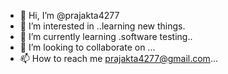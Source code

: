 - 👋 Hi, I’m @prajakta4277
- 👀 I’m interested in ..learning new things.
- 🌱 I’m currently learning .software testing..
- 💞️ I’m looking to collaborate on ...
- 📫 How to reach me prajakta4277@gmail.com...

<!---
prajakta4277/prajakta4277 is a ✨ special ✨ repository because its `README.md` (this file) appears on your GitHub profile.
You can click the Preview link to take a look at your changes.
--->
